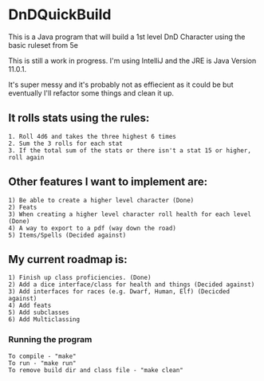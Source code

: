 # DnDQuickBuild
 This is a Java program that will build a 1st level DnD Character using the basic ruleset from 5e
  
 This is still a work in progress. I'm using IntelliJ and the JRE is Java Version 11.0.1.

 It's super messy and it's probably not as effiecient as it could be but eventually I'll refactor some things and clean it up.
  
  ## It rolls stats using the rules:
    1. Roll 4d6 and takes the three highest 6 times
    2. Sum the 3 rolls for each stat
    3. If the total sum of the stats or there isn't a stat 15 or higher, roll again
  

   ## Other features I want to implement are:
  
    1) Be able to create a higher level character (Done)
    2) Feats
    3) When creating a higher level character roll health for each level (Done)
    4) A way to export to a pdf (way down the road)
    5) Items/Spells (Decided against)
  
  ## My current roadmap is:
  
    1) Finish up class proficiencies. (Done)
    2) Add a dice interface/class for health and things (Decided against)
    3) Add interfaces for races (e.g. Dwarf, Human, Elf) (Decicded against)
    4) Add feats
    5) Add subclasses
    6) Add Multiclassing

 ### Running the program
    To compile - "make"
    To run - "make run"
    To remove build dir and class file - "make clean"
